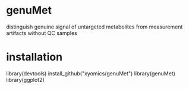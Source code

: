 # genuMet
distinguish genuine signal of untargeted metabolites from measurement artifacts without QC samples

# installation
library(devtools)
install_github("xyomics/genuMet")
library(genuMet)
library(ggplot2)
